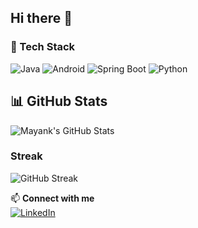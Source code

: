 ## Hi there 👋

### 🚀 Tech Stack  
![Java](https://img.shields.io/badge/Java-ED8B00?style=for-the-badge&logo=java&logoColor=white)
![Android](https://img.shields.io/badge/Android-3DDC84?style=for-the-badge&logo=android&logoColor=white)
![Spring Boot](https://img.shields.io/badge/Spring%20Boot-6DB33F?style=for-the-badge&logo=spring-boot&logoColor=white)
![Python](https://img.shields.io/badge/Python-3776AB?style=for-the-badge&logo=python&logoColor=white)




## 📊 GitHub Stats  
![Mayank's GitHub Stats](https://github-readme-stats.vercel.app/api?username=mayankrauthan&show_icons=true&theme=radical)

### Streak
![GitHub Streak](https://github-readme-streak-stats.herokuapp.com/?user=mayankrauthan&theme=dark)


📫 **Connect with me**  
[![LinkedIn](https://img.shields.io/badge/LinkedIn-Mayank%20Rauthan-blue?style=flat&logo=linkedin)]([https://linkedin.com/in/mayankrauthan](https://www.linkedin.com/in/mayank-rauthan-82b385226/))  

<!--
**MayankRauthan/MayankRauthan** is a ✨ _special_ ✨ repository because its `README.md` (this file) appears on your GitHub profile.

Here are some ideas to get you started:

- 🔭 I’m currently working on ...
- 🌱 I’m currently learning ...
- 👯 I’m looking to collaborate on ...
- 🤔 I’m looking for help with ...
- 💬 Ask me about ...
- 📫 How to reach me: ...
- 😄 Pronouns: ...
- ⚡ Fun fact: ...
-->
